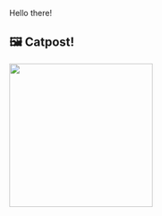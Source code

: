 Hello there!



## 🖼️ Catpost!

<sub>
    <img src="https://cdn2.thecatapi.com/images/4cs.gif" height="256">
</sub>

